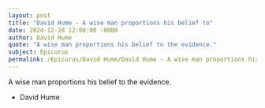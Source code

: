 ```yaml
---
layout: post
title: "David Hume - A wise man proportions his belief to"
date: 2024-12-28 12:00:00 -0000
author: David Hume
quote: "A wise man proportions his belief to the evidence."
subject: Epicurus
permalink: /Epicurus/David Hume/David Hume - A wise man proportions his belief to
---
```


A wise man proportions his belief to the evidence.

- David Hume
